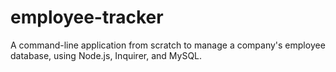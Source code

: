 # employee-tracker
A command-line application from scratch to manage a company's employee database, using Node.js, Inquirer, and MySQL.
